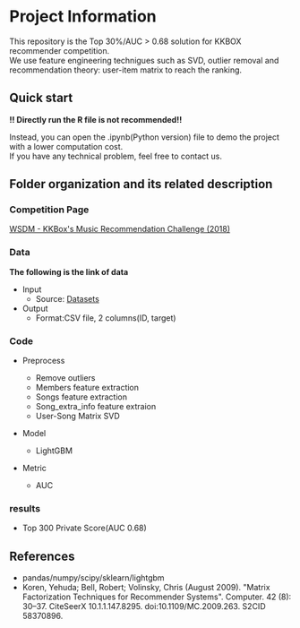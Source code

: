 # Project Information

This repository is the Top 30%/AUC > 0.68 solution for KKBOX recommender competition.  
We use feature engineering technigues such as SVD, outlier removal and recommendation theory: user-item matrix to reach the ranking.  
 
## Quick start

**!! Directly run the R file is not recommended!!**  

Instead, you can open the .ipynb(Python version) file to demo the project with a lower computation cost.  
If you have any technical problem, feel free to contact us.

## Folder organization and its related description
### Competition Page
[WSDM - KKBox's Music Recommendation Challenge (2018) ](https://www.kaggle.com/competitions/kkbox-music-recommendation-challenge) 

### Data
**The following is the link of data**  
* Input
  * Source: [Datasets](https://www.kaggle.com/competitions/kkbox-music-recommendation-challenge/data)
* Output
  * Format:CSV file, 2 columns(ID, target)

### Code
* Preprocess
  * Remove outliers
  * Members feature extraction
  * Songs feature extraction
  * Song_extra_info feature extraion
  * User-Song Matrix SVD

* Model
  * LightGBM

* Metric
  * AUC

### results
* Top 300 Private Score(AUC 0.68)

## References
* pandas/numpy/scipy/sklearn/lightgbm
* Koren, Yehuda; Bell, Robert; Volinsky, Chris (August 2009). "Matrix Factorization Techniques for Recommender Systems". Computer. 42 (8): 30–37. CiteSeerX 10.1.1.147.8295. doi:10.1109/MC.2009.263. S2CID 58370896.
